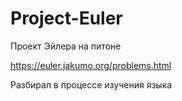 # Project-Euler
Проект Эйлера на питоне

https://euler.jakumo.org/problems.html

Разбирал в процессе изучения языка
